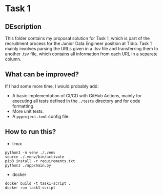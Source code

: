 # Task 1

## DEscription 
This folder contains my proposal solution for Task 1, which is part of the recruitment process for the Junior Data Engineer position at Tidio. Task 1 mainly involves parsing the URLs given in a .tsv file and transferring them to another .tsv file, which contains all information from each URL in a separate column.

## What can be improved?
If I had some more time, I would probably add:
- A basic implementation of CI/CD with GitHub Actions, mainly for executing all tests defined in the `./tests` directory and for code formatting.
- More unit tests.
- A `pyproject.toml` config file.



## How to run this?

- linux

```
python3 -m venv ./.venv
source ./.venv/bin/activate
pip3 install -r requirements.txt
python3 ./app/main.py

```

- docker

```
docker build -t task1-script .
docker run task1-script
```